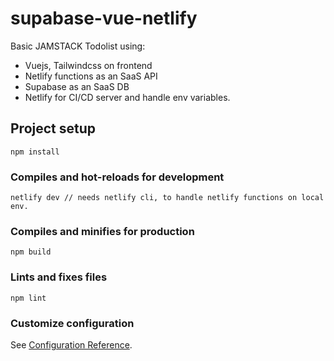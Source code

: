 # supabase-vue-netlify

Basic JAMSTACK Todolist using: 
- Vuejs, Tailwindcss on frontend
- Netlify functions as an SaaS API
- Supabase as an SaaS DB
- Netlify for CI/CD server and handle env variables.

## Project setup
```
npm install
```

### Compiles and hot-reloads for development
```
netlify dev // needs netlify cli, to handle netlify functions on local env.
```

### Compiles and minifies for production
```
npm build
```

### Lints and fixes files
```
npm lint
```

### Customize configuration
See [Configuration Reference](https://cli.vuejs.org/config/).
